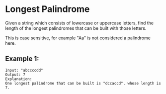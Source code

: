 # Longest Palindrome

Given a string which consists of lowercase or uppercase letters, find the length of the longest palindromes that can be built with those letters.

This is case sensitive, for example "Aa" is not considered a palindrome here.

## Example 1:

```
Input: "abccccdd"
Output: 7
Explanation:
One longest palindrome that can be built is "dccaccd", whose length is 7.
```
